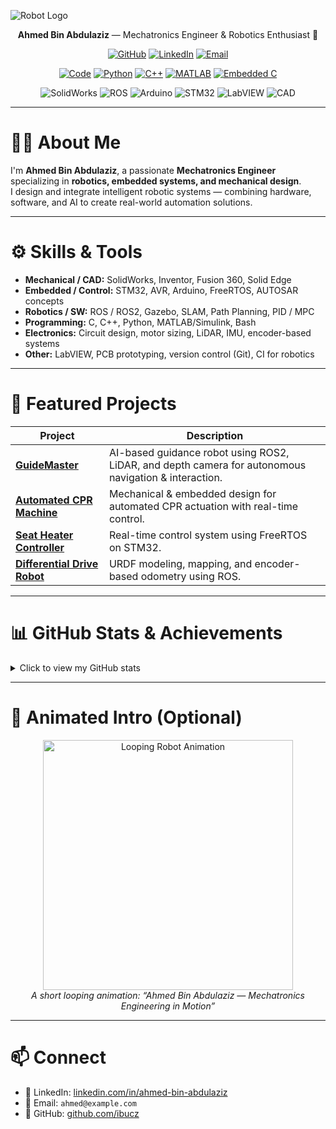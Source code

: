 <!-- Optional header image: replace the URL below with your own animated or static banner -->
<!-- ![Robot Banner](https://raw.githubusercontent.com/ibucz/ibucz/master/images/robot-banner.gif) -->

![Robot Logo](https://raw.githubusercontent.com/ibucz/ibucz/master/images/robot.svg)

<p align="center">
  <strong>Ahmed Bin Abdulaziz</strong> — Mechatronics Engineer & Robotics Enthusiast 🤖
</p>

<p align="center">
  <a href="https://github.com/ibucz" target="_blank"><img alt="GitHub" src="https://img.shields.io/badge/-@ibucz-181717?style=flat-square&logo=GitHub&logoColor=white"></a>
  <a href="https://www.linkedin.com/in/ahmed-bin-abdulaziz" target="_blank"><img alt="LinkedIn" src="https://img.shields.io/badge/-LinkedIn-0077B5?style=flat-square&logo=Linkedin&logoColor=white"></a>
  <a href="mailto:ahmed@example.com" target="_blank"><img alt="Email" src="https://img.shields.io/badge/-Email-D14836?style=flat-square&logo=Gmail&logoColor=white"></a>
</p>

<p align="center">
  <a href="https://github.com/ibucz?tab=repositories" target="_blank"><img alt="Code" src="https://img.shields.io/badge/-code-000000?style=flat-square&logo=Plex&logoColor=white"></a>
  <a href="https://github.com/ibucz?tab=repositories&language=python" target="_blank"><img alt="Python" src="https://img.shields.io/badge/-Python-3776AB?style=flat-square&logo=Python&logoColor=white"></a>
  <a href="https://github.com/ibucz?tab=repositories&language=cpp" target="_blank"><img alt="C++" src="https://img.shields.io/badge/-C%2B%2B-00599C?style=flat-square&logo=C%2B%2B&logoColor=white"></a>
  <a href="https://github.com/ibucz?tab=repositories&language=matlab" target="_blank"><img alt="MATLAB" src="https://img.shields.io/badge/-MATLAB-0076A8?style=flat-square&logo=Mathworks&logoColor=white"></a>
  <a href="https://github.com/ibucz?tab=repositories&language=c" target="_blank"><img alt="Embedded C" src="https://img.shields.io/badge/-Embedded_C-444?style=flat-square&logo=C&logoColor=white"></a>
</p>

<p align="center">
  <!-- Mechatronics / Robotics tool badges -->
  <img alt="SolidWorks" src="https://img.shields.io/badge/-SolidWorks-1C82B4?style=flat-square">
  <img alt="ROS" src="https://img.shields.io/badge/-ROS-22314F?style=flat-square">
  <img alt="Arduino" src="https://img.shields.io/badge/-Arduino-00979D?style=flat-square">
  <img alt="STM32" src="https://img.shields.io/badge/-STM32-2F5A9D?style=flat-square">
  <img alt="LabVIEW" src="https://img.shields.io/badge/-LabVIEW-FFB300?style=flat-square">
  <img alt="CAD" src="https://img.shields.io/badge/-CAD-555?style=flat-square">
</p>

---

# 👨‍🔧 About Me
I'm **Ahmed Bin Abdulaziz**, a passionate **Mechatronics Engineer** specializing in **robotics, embedded systems, and mechanical design**.  
I design and integrate intelligent robotic systems — combining hardware, software, and AI to create real-world automation solutions.

---

# ⚙️ Skills & Tools
- **Mechanical / CAD:** SolidWorks, Inventor, Fusion 360, Solid Edge  
- **Embedded / Control:** STM32, AVR, Arduino, FreeRTOS, AUTOSAR concepts  
- **Robotics / SW:** ROS / ROS2, Gazebo, SLAM, Path Planning, PID / MPC  
- **Programming:** C, C++, Python, MATLAB/Simulink, Bash  
- **Electronics:** Circuit design, motor sizing, LiDAR, IMU, encoder-based systems  
- **Other:** LabVIEW, PCB prototyping, version control (Git), CI for robotics

---

# 🚀 Featured Projects
| Project | Description |
|----------|--------------|
| [**GuideMaster**](https://github.com/ibucz/GuideMaster) | AI-based guidance robot using ROS2, LiDAR, and depth camera for autonomous navigation & interaction. |
| [**Automated CPR Machine**](https://github.com/ibucz/Automated-CPR-Machine) | Mechanical & embedded design for automated CPR actuation with real-time control. |
| [**Seat Heater Controller**](https://github.com/ibucz/Seat-Heater-FreeRTOS) | Real-time control system using FreeRTOS on STM32. |
| [**Differential Drive Robot**](https://github.com/ibucz/Differential-Drive-Robot) | URDF modeling, mapping, and encoder-based odometry using ROS. |

---

# 📊 GitHub Stats & Achievements

<details>
<summary>Click to view my GitHub stats</summary>
<p align="center">

<table>
<tr>
<td align="center">
  <!-- GitHub Stats -->
  <img alt="Ahmed's GitHub Stats" src="https://github-readme-stats.vercel.app/api?username=ibucz&show_icons=true&count_private=true&hide_border=false&title_color=00BFFF&icon_color=FF69B4&text_color=555&bg_color=0d1117" width="300"/>
</td>
<td align="center">
  <!-- Top Languages -->
  <img alt="Top Languages" src="https://github-readme-stats.vercel.app/api/top-langs/?username=ibucz&layout=compact&hide=html&hide_border=false&title_color=00BFFF&text_color=555&bg_color=0d1117" width="300"/>
</td>
<td align="center">
  <!-- GitHub Streak -->
  <img alt="GitHub Streak" src="https://github-readme-streak-stats.herokuapp.com/?user=ibucz&theme=dark&hide_border=false" width="300"/>
</td>
</tr>
</table>

<br>

<!-- GitHub Trophy Achievements -->
<p align="center">
<img src="https://github-profile-trophy.vercel.app/?username=ibucz&theme=onedark&row=1&column=7&margin-w=15" alt="GitHub Trophies"/>
</p>

</details>


---

# 🔁 Animated Intro (Optional)
<p align="center">
  <img src="https://raw.githubusercontent.com/ibucz/ibucz/master/images/robot-loop.gif" width="400" alt="Looping Robot Animation"><br>
  <em>A short looping animation: “Ahmed Bin Abdulaziz — Mechatronics Engineering in Motion”</em>
</p>

---

# 📫 Connect
- 💼 LinkedIn: [linkedin.com/in/ahmed-bin-abdulaziz](https://www.linkedin.com/in/ahmed-bin-abdulaziz)  
- 📧 Email: `ahmed@example.com`  
- 🧠 GitHub: [github.com/ibucz](https://github.com/ibucz)
